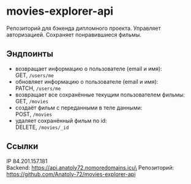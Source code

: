 # movies-explorer-api

Репозиторий для бэкенда дипломного проекта. Управляет авторизацией. Сохраняет понравившиеся фильмы.

## Эндпоинты

* возвращает информацию о пользователе (email и имя):\
  GET, `/users/me`
* обновляет информацию о пользователе (email и имя):\
  PATCH, `/users/me`
* возвращает все сохранённые текущим пользователем фильмы:\
  GET, `/movies`
* создаёт фильм с переданными в теле данными:\
  POST, `/movies`
* удаляет сохранённый фильм по id:\
  DELETE, `/movies/_id`

## Ссылки

IP 84.201.157.181\
Backend: https://api.anatoly72.nomoredomains.icu\
Репозиторий: https://github.com/Anatoly-72/movies-explorer-api
